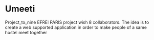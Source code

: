 # Umeeti
Project_to_nine
EFREI PARIS project wish 8 collaborators. The idea is to create a web supported application in order to make people of a same hostel meet together

